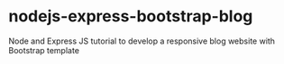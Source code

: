 # nodejs-express-bootstrap-blog
Node and Express JS tutorial to develop a responsive blog website with Bootstrap template
